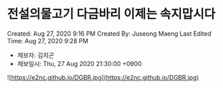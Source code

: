 # 전설의물고기 다금바리 이제는 속지맙시다

Created: Aug 27, 2020 9:16 PM
Created By: Juseong Maeng
Last Edited Time: Aug 27, 2020 9:28 PM

- 제보자: 김치곤
- 제보일시: Thu, 27 Aug 2020 21:30:00 +0900

![https://e2nc.github.io/DGBR.jpg](https://e2nc.github.io/DGBR.jpg)